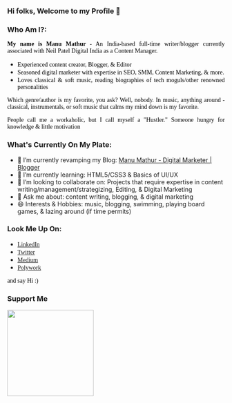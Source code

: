 ### Hi folks, Welcome to my Profile 👋

### Who Am I?:

<p style="text-align: justify;"><span style="color: #000000; font-family: Cambria;">  <b> My name is Manu Mathur </b> - An India-based full-time writer/blogger currently associated with Neil Patel Digital India as a Content Manager. </span></p>
<ul>
 	<li style="text-align: justify;"><span style="color: #000000; font-family: Cambria;"> Experienced content creator, Blogger, & Editor </span></li>
 	<li style="text-align: justify;"><span style="color: #000000; font-family: Cambria;"> Seasoned digital marketer with expertise in SEO, SMM, Content Marketing, & more.</span></li>
 	<li style="text-align: justify;"><span style="color: #000000; font-family: Cambria;"> Loves classical & soft music, reading biographies of tech moguls/other renowned personalities</span></li>
</ul>
<p style="text-align: justify;"><span style="color: #000000; font-family: Cambria;"> Which genre/author is my favorite, you ask? Well, nobody. In music, anything around - classical, instrumentals, or soft music that calms my mind down is my favorite.</span></p>

<p style="text-align: justify;"><span style="color: #000000; font-family: Cambria;"> People call me a workaholic, but I call myself a "Hustler." Someone hungry for knowledge & little motivation</span></p>

### What's Currently On My Plate:  

- 🔭 I’m currently revamping my Blog: <a href="https://whereispillmythoughts.com/" target="_blank" rel="noopener"> Manu Mathur - Digital Marketer | Blogger</a> 
- 🌱 I’m currently learning: HTML5/CSS3 & Basics of UI/UX   
- 👯 I’m looking to collaborate on: Projects that require expertise in content writing/management/strategizing, Editing, & Digital Marketing
- 💬 Ask me about: content writing, blogging, & digital marketing
- 😄 Interests & Hobbies: music, blogging, swimming, playing board games, & lazing around (if time permits) 

### Look Me Up On:
 <ul>
 	<li style="text-align: justify;"><span style="color: #000000; font-family: Cambria;"> <a href="https://www.linkedin.com/in/mannkizubani/" target="_blank" rel="noopener noreferrer">LinkedIn</a></span></li>
 	<li style="text-align: justify;"><span style="color: #000000; font-family: Cambria;"> <a href="https://twitter.com/mannkizubani" target="_blank" rel="noopener noreferrer">Twitter</a></span></li>
 	<li style="text-align: justify;"><span style="color: #000000; font-family: Cambria;"> <a href="https://mannkizubani.medium.com/" target="_blank" rel="noopener noreferrer">Medium</a></span></li>
   <li style="text-align: justify;"><span style="color: #000000; font-family: Cambria;"> <a href="https://www.polywork.com/manu_mathur" target="_blank" rel="noopener noreferrer">Polywork</a></span></li>
  </ul>
  
<p style="text-align: justify;"><span style="color: #000000; font-family: Cambria;"> and say Hi :) </span></p>

### Support Me
<a href="https://www.buymeacoffee.com/mannkizubani"><img src="https://cdn.buymeacoffee.com/buttons/v2/default-yellow.png" width="200" /></a>
